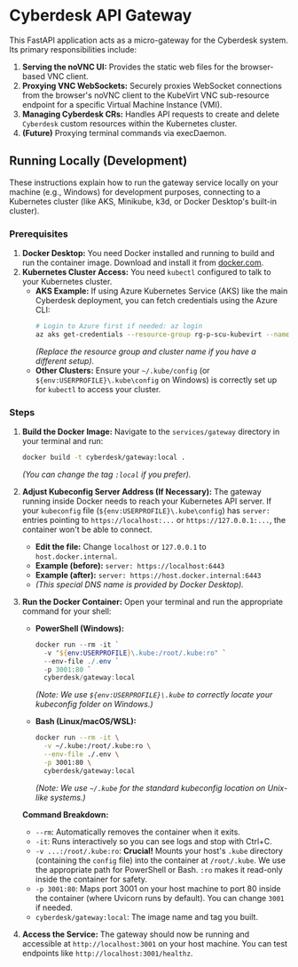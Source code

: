 # Cyberdesk API Gateway

This FastAPI application acts as a micro-gateway for the Cyberdesk system. Its primary responsibilities include:

1.  **Serving the noVNC UI:** Provides the static web files for the browser-based VNC client.
2.  **Proxying VNC WebSockets:** Securely proxies WebSocket connections from the browser's noVNC client to the KubeVirt VNC sub-resource endpoint for a specific Virtual Machine Instance (VMI).
3.  **Managing Cyberdesk CRs:** Handles API requests to create and delete `Cyberdesk` custom resources within the Kubernetes cluster.
4.  **(Future)** Proxying terminal commands via execDaemon.

## Running Locally (Development)

These instructions explain how to run the gateway service locally on your machine (e.g., Windows) for development purposes, connecting to a Kubernetes cluster (like AKS, Minikube, k3d, or Docker Desktop's built-in cluster).

### Prerequisites

1.  **Docker Desktop:** You need Docker installed and running to build and run the container image. Download and install it from [docker.com](https://www.docker.com/products/docker-desktop/).
2.  **Kubernetes Cluster Access:** You need `kubectl` configured to talk to your Kubernetes cluster.
    *   **AKS Example:** If using Azure Kubernetes Service (AKS) like the main Cyberdesk deployment, you can fetch credentials using the Azure CLI:
        ```bash
        # Login to Azure first if needed: az login
        az aks get-credentials --resource-group rg-p-scu-kubevirt --name aks-p-scu-kubevirt
        ```
        *(Replace the resource group and cluster name if you have a different setup).*
    *   **Other Clusters:** Ensure your `~/.kube/config` (or `${env:USERPROFILE}\.kube\config` on Windows) is correctly set up for `kubectl` to access your cluster.

### Steps

1.  **Build the Docker Image:**
    Navigate to the `services/gateway` directory in your terminal and run:
    ```bash
    docker build -t cyberdesk/gateway:local .
    ```
    *(You can change the tag `:local` if you prefer).*

2.  **Adjust Kubeconfig Server Address (If Necessary):**
    The gateway running inside Docker needs to reach your Kubernetes API server. If your `kubeconfig` file (`${env:USERPROFILE}\.kube\config`) has `server:` entries pointing to `https://localhost:...` or `https://127.0.0.1:...`, the container won't be able to connect.
    *   **Edit the file:** Change `localhost` or `127.0.0.1` to `host.docker.internal`.
    *   **Example (before):** `server: https://localhost:6443`
    *   **Example (after):** `server: https://host.docker.internal:6443`
    *   *(This special DNS name is provided by Docker Desktop).*

3.  **Run the Docker Container:**
    Open your terminal and run the appropriate command for your shell:

    *   **PowerShell (Windows):**
        ```powershell
        docker run --rm -it `
          -v "${env:USERPROFILE}\.kube:/root/.kube:ro" `
          --env-file ./.env `
          -p 3001:80 `
          cyberdesk/gateway:local
        ```
        *(Note: We use `${env:USERPROFILE}\.kube` to correctly locate your kubeconfig folder on Windows.)*

    *   **Bash (Linux/macOS/WSL):**
        ```bash
        docker run --rm -it \
          -v ~/.kube:/root/.kube:ro \
          --env-file ./.env \
          -p 3001:80 \
          cyberdesk/gateway:local
        ```
        *(Note: We use `~/.kube` for the standard kubeconfig location on Unix-like systems.)*

    **Command Breakdown:**
    *   `--rm`: Automatically removes the container when it exits.
    *   `-it`: Runs interactively so you can see logs and stop with Ctrl+C.
    *   `-v ...:/root/.kube:ro`: **Crucial!** Mounts your host's `.kube` directory (containing the `config` file) into the container at `/root/.kube`. We use the appropriate path for PowerShell or Bash. `:ro` makes it read-only inside the container for safety.
    *   `-p 3001:80`: Maps port 3001 on your host machine to port 80 inside the container (where Uvicorn runs by default). You can change `3001` if needed.
    *   `cyberdesk/gateway:local`: The image name and tag you built.

4.  **Access the Service:**
    The gateway should now be running and accessible at `http://localhost:3001` on your host machine. You can test endpoints like `http://localhost:3001/healthz`.
